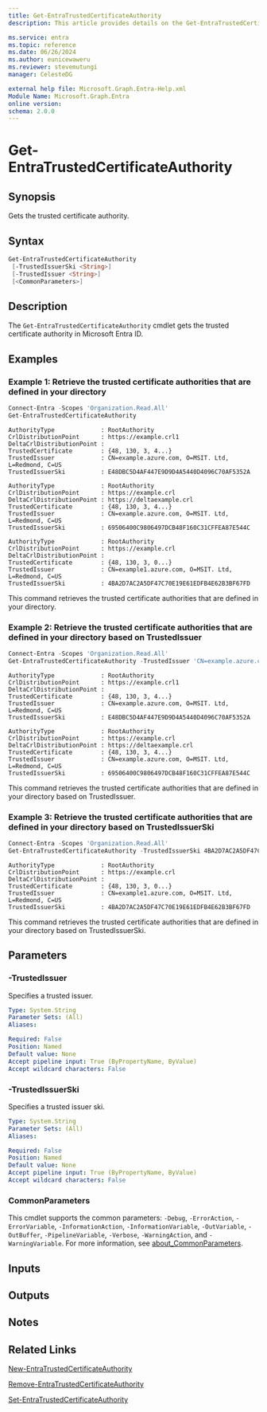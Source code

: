 ```yaml
---
title: Get-EntraTrustedCertificateAuthority
description: This article provides details on the Get-EntraTrustedCertificateAuthority command.

ms.service: entra
ms.topic: reference
ms.date: 06/26/2024
ms.author: eunicewaweru
ms.reviewer: stevemutungi
manager: CelesteDG

external help file: Microsoft.Graph.Entra-Help.xml
Module Name: Microsoft.Graph.Entra
online version:
schema: 2.0.0
---
```


# Get-EntraTrustedCertificateAuthority

## Synopsis

Gets the trusted certificate authority.

## Syntax

```powershell
Get-EntraTrustedCertificateAuthority 
 [-TrustedIssuerSki <String>] 
 [-TrustedIssuer <String>]
 [<CommonParameters>]
```

## Description

The `Get-EntraTrustedCertificateAuthority` cmdlet gets the trusted certificate authority in Microsoft Entra ID.

## Examples

### Example 1: Retrieve the trusted certificate authorities that are defined in your directory

```powershell
Connect-Entra -Scopes 'Organization.Read.All'
Get-EntraTrustedCertificateAuthority
```

```Output
AuthorityType             : RootAuthority
CrlDistributionPoint      : https://example.crl1
DeltaCrlDistributionPoint :
TrustedCertificate        : {48, 130, 3, 4...}
TrustedIssuer             : CN=example.azure.com, O=MSIT. Ltd, L=Redmond, C=US
TrustedIssuerSki          : E48DBC5D4AF447E9D9D4A5440D4096C70AF5352A

AuthorityType             : RootAuthority
CrlDistributionPoint      : https://example.crl
DeltaCrlDistributionPoint : https://deltaexample.crl
TrustedCertificate        : {48, 130, 3, 4...}
TrustedIssuer             : CN=example.azure.com, O=MSIT. Ltd, L=Redmond, C=US
TrustedIssuerSki          : 69506400C9806497DCB48F160C31CFFEA87E544C

AuthorityType             : RootAuthority
CrlDistributionPoint      : https://example.crl
DeltaCrlDistributionPoint :
TrustedCertificate        : {48, 130, 3, 0...}
TrustedIssuer             : CN=example1.azure.com, O=MSIT. Ltd, L=Redmond, C=US
TrustedIssuerSki          : 4BA2D7AC2A5DF47C70E19E61EDFB4E62B3BF67FD
```

This command retrieves the trusted certificate authorities that are defined in your directory.

### Example 2: Retrieve the trusted certificate authorities that are defined in your directory based on TrustedIssuer

```powershell
Connect-Entra -Scopes 'Organization.Read.All'
Get-EntraTrustedCertificateAuthority -TrustedIssuer 'CN=example.azure.com, O=MSIT. Ltd, L=Redmond, C=US'
```

```Output
AuthorityType             : RootAuthority
CrlDistributionPoint      : https://example.crl1
DeltaCrlDistributionPoint :
TrustedCertificate        : {48, 130, 3, 4...}
TrustedIssuer             : CN=example.azure.com, O=MSIT. Ltd, L=Redmond, C=US
TrustedIssuerSki          : E48DBC5D4AF447E9D9D4A5440D4096C70AF5352A

AuthorityType             : RootAuthority
CrlDistributionPoint      : https://example.crl
DeltaCrlDistributionPoint : https://deltaexample.crl
TrustedCertificate        : {48, 130, 3, 4...}
TrustedIssuer             : CN=example.azure.com, O=MSIT. Ltd, L=Redmond, C=US
TrustedIssuerSki          : 69506400C9806497DCB48F160C31CFFEA87E544C
```

This command retrieves the trusted certificate authorities that are defined in your directory based on TrustedIssuer.

### Example 3: Retrieve the trusted certificate authorities that are defined in your directory based on TrustedIssuerSki

```powershell
Connect-Entra -Scopes 'Organization.Read.All'
Get-EntraTrustedCertificateAuthority -TrustedIssuerSki 4BA2D7AC2A5DF47C70E19E61EDFB4E62B3BF67FD
```

```Output
AuthorityType             : RootAuthority
CrlDistributionPoint      : https://example.crl
DeltaCrlDistributionPoint :
TrustedCertificate        : {48, 130, 3, 0...}
TrustedIssuer             : CN=example1.azure.com, O=MSIT. Ltd, L=Redmond, C=US
TrustedIssuerSki          : 4BA2D7AC2A5DF47C70E19E61EDFB4E62B3BF67FD
```

This command retrieves the trusted certificate authorities that are defined in your directory based on TrustedIssuerSki.

## Parameters

### -TrustedIssuer

Specifies a trusted issuer.

```yaml
Type: System.String
Parameter Sets: (All)
Aliases:

Required: False
Position: Named
Default value: None
Accept pipeline input: True (ByPropertyName, ByValue)
Accept wildcard characters: False
```

### -TrustedIssuerSki

Specifies a trusted issuer ski.

```yaml
Type: System.String
Parameter Sets: (All)
Aliases:

Required: False
Position: Named
Default value: None
Accept pipeline input: True (ByPropertyName, ByValue)
Accept wildcard characters: False
```

### CommonParameters

This cmdlet supports the common parameters: `-Debug`, `-ErrorAction`, `-ErrorVariable`, `-InformationAction`, `-InformationVariable`, `-OutVariable`, `-OutBuffer`, `-PipelineVariable`, `-Verbose`, `-WarningAction`, and `-WarningVariable`. For more information, see [about_CommonParameters](https://go.microsoft.com/fwlink/?LinkID=113216).

## Inputs

## Outputs

## Notes

## Related Links

[New-EntraTrustedCertificateAuthority](New-EntraTrustedCertificateAuthority.md)

[Remove-EntraTrustedCertificateAuthority](Remove-EntraTrustedCertificateAuthority.md)

[Set-EntraTrustedCertificateAuthority](Set-EntraTrustedCertificateAuthority.md)
